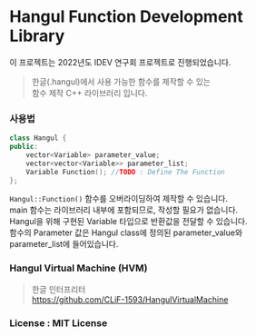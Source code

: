 # Hangul Function Development Library
이 프로젝트는 2022년도 IDEV 연구회 프로젝트로 진행되었습니다.   
   
> 한글(.hangul)에서 사용 가능한 함수를 제작할 수 있는      
> 함수 제작 C++ 라이브러리 입니다.      

### 사용법
```cpp
class Hangul {
public:
	vector<Variable> parameter_value;
	vector<vector<Variable>> parameter_list;
	Variable Function(); //TODO : Define The Function
};
```
```Hangul::Function()``` 함수를 오버라이딩하여 제작할 수 있습니다.      
main 함수는 라이브러리 내부에 포함되므로, 작성할 필요가 없습니다.      
Hangul을 위해 구현된 Variable 타입으로 반환값을 전달할 수 있습니다.      
함수의 Parameter 값은 Hangul class에 정의된 parameter_value와 parameter_list에 들어있습니다.        

### Hangul Virtual Machine (HVM)
> 한글 인터프리터        
> https://github.com/CLiF-1593/HangulVirtualMachine

### License : MIT License
